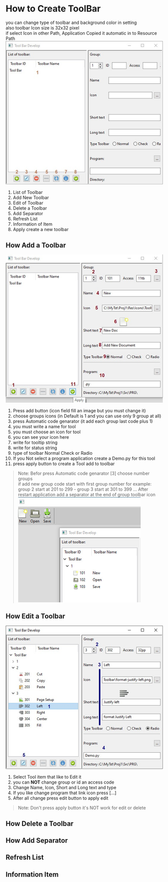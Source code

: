 How to Create ToolBar
=====================

you can change type of toolbar and background color in setting  
also toolbar Icon size is 32x32 pixel  
if select Icon in other Path, Application Copied it automatic  in to Resource Path
![](images/2/tbr1-1.jpg)

1. List of Toolbar
2. Add New Toolbar
3. Edit of Toolbar
4. Delete a Toolbar
5. Add Separator
6. Refresh List
7. Information of Item
8. Apply create a new toolbar

How Add a Toolbar
-----------------
![](images/2/atbr2-1.jpg)

1. Press add button (icon field fill an image but you must change it)
2. choose groups icons (in Default is 1 and you can use only 9 group at all)
3. press Automatic code genarator (it add each group last code plus 1)
4. you must write a name for tool
5. you must choose an icon for tool
6. you can see your icon here 
7. write for tooltip string
8. write for status string 
9. type of toolbar Normal Check or Radio 
10. If you Not select a program application create a Demo.py for this tool
11. press apply button to create a Tool add to toolbar

> Note: Befor press Automatic code genarator [3] choose number groups   
> if add new group code start with first group number for example:  
> group 2 start at 201 to 299 - group 3 start at 301 to 399 ... 
> After restart application add a separator at the end of group toolbar icon  
![](images/2/gric.jpg)


How Edit a Toolbar
------------------

![](images/2/etbr3-1.jpg)

1. Select Tool item that like to Edit it
2. you can **NOT** change group or id an access code
3. Change Name, Icon, Short and Long text and type 
4. If you like change program that link icon press [...]
5. After all change press edit button to apply edit

>Note: Don't press apply button it's NOT work for edit or delete  



How Delete a Toolbar
--------------------


How Add Separator
-----------------


Refresh List
------------


Information Item
----------------



